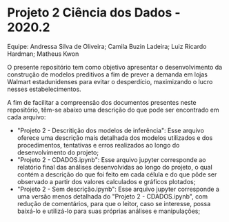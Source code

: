 # Projeto 2 Ciência dos Dados - 2020.2

Equipe: Andressa Silva de Oliveira; Camila Buzin Ladeira; Luiz Ricardo Hardman; Matheus Kwon

O presente repositório tem como objetivo apresentar o desenvolvimento da construção de modelos preditivos a fim de prever a demanda em lojas Walmart 
estadunidenses para evitar o desperdício, maximizando o lucro nesses estabelecimentos.

A fim de facilitar a compreensão dos documentos presentes neste repositório, têm-se abaixo uma descrição do que pode ser encontrado em cada arquivo:

- "Projeto 2 - Descritição dos modelos de inferência": Esse arquivo oferece uma descrição mais detalhada dos modelos utilizados e dos procedimentos, 
tentativas e erros realizados ao longo do desenvolvimento do projeto;
- "Projeto 2 - CDADOS.ipynb": Esse arquivo jupyter corresponde ao relatório final das análises desenvolvidas ao longo do projeto, o qual contém a 
descrição do que foi feito em cada célula e do que pôde ser observado a partir dos valores calculados e gráficos plotados;
- "Projeto 2 - Sem descrição.ipynb": Esse arquivo jupyter corresponde a uma versão menos detalhada do "Projeto 2 - CDADOS.ipynb", com redução de 
comentários, para que o leitor, caso se interesse, possa baixá-lo e utilizá-lo para suas próprias análises e manipulações;

